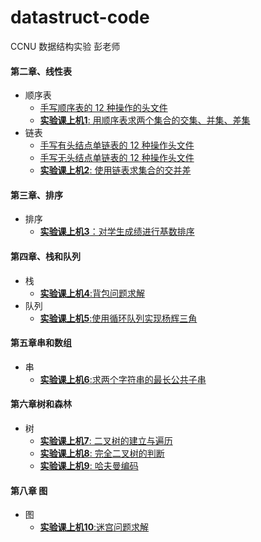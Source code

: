 # datastruct-code
CCNU 数据结构实验 彭老师

#### 第二章、线性表
 * 顺序表
    * [手写顺序表的 12 种操作的头文件](https://github.com/void678/datastruct-code/blob/main/list_sq/listFunctionHub.h)
    * [**实验课上机1**: 用顺序表求两个集合的交集、并集、差集](./list_sq/)
 * 链表
    * [手写有头结点单链表的 12 种操作头文件](https://github.com/void678/datastruct-code/tree/main/linkedlist/linkListWithHeadNodeFunctionHub)
    * [手写无头结点单链表的 12 种操作头文件](https://github.com/void678/datastruct-code/tree/main/linkedlist/linkListWithoutHeadNodeFunctionHub)
    * [**实验课上机2**: 使用链表求集合的交并差](https://github.com/void678/datastruct-code/blob/main/linkedlist/mergeset.cpp)
  
#### 第三章、排序

 * 排序
   *  [**实验课上机3**：对学生成绩进行基数排序](https://github.com/void678/datastruct-code/blob/main/radix_sort.cpp)

#### 第四章、栈和队列
 * 栈
   * [**实验课上机4**:背包问题求解](./knap.cpp)
 * 队列
   * [**实验课上机5**:使用循环队列实现杨辉三角](./queue)

#### 第五章串和数组
* 串
  * [**实验课上机6**:求两个字符串的最长公共子串](./LCS.cpp)

#### 第六章树和森林

* 树
  * [**实验课上机7**: 二叉树的建立与遍历](./BiTree/)
  * [**实验课上机8**: 完全二叉树的判断](./BiTree/)
  * [**实验课上机9**: 哈夫曼编码](./huffmancode.cpp)

#### 第八章 图
* 图
  * [**实验课上机10**:迷宫问题求解](,/maze.cpp) 
